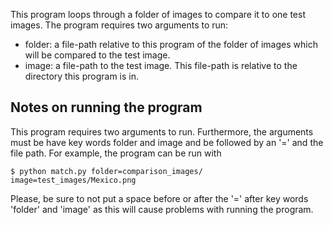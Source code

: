 This program loops through a folder of images to compare it to one test images. The program requires two arguments to run:
- folder: a file-path relative to this program of the folder of images which will be compared to the test image.
- image: a file-path to the test image. This file-path is relative to the directory this program is in.

## Notes on running the program
This program requires two arguments to run. Furthermore, the arguments must be have key words folder and image and be followed by an '=' and the file path. For example, the program can be run with

    $ python match.py folder=comparison_images/ image=test_images/Mexico.png

Please, be sure to not put a space before or after the '=' after key words 'folder' and 'image' as this will cause problems with running the program.
